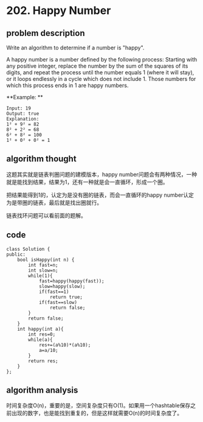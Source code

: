 # 202. Happy Number

## problem description

Write an algorithm to determine if a number is "happy".

A happy number is a number defined by the following process: Starting with any positive integer, replace the number by the sum of the squares of its digits, and repeat the process until the number equals 1 (where it will stay), or it loops endlessly in a cycle which does not include 1. Those numbers for which this process ends in 1 are happy numbers.

**Example: **

```text
Input: 19
Output: true
Explanation: 
1² + 9² = 82
8² + 2² = 68
6² + 8² = 100
1² + 0² + 0² = 1
```

## algorithm thought

这题其实就是链表判圈问题的建模版本，happy number问题会有两种情况，一种就是能找到结果，结果为1，还有一种就是会一直循环，形成一个圈。

把结果能得到1的，认定为是没有圈的链表，而会一直循环的happy number认定为是带圈的链表，最后就是找出圈就行。

链表找环问题可以看前面的题解。

## code

```text
class Solution {
public:
    bool isHappy(int n) {
        int fast=n;
        int slow=n;
        while(1){
            fast=happy(happy(fast));
            slow=happy(slow);
            if(fast==1)
                return true;
            if(fast==slow)
                return false;
        }
        return false;
    }
    int happy(int a){
        int res=0;
        while(a){
            res+=(a%10)*(a%10);
            a=a/10;
        }
        return res;
    }
};
```

## algorithm analysis

时间复杂度O(n)，重要的是，空间复杂度只有O(1)。如果用一个hashtable保存之前出现的数字，也是能找到重复的，但是这样就需要O(n)的时间复杂度了。
